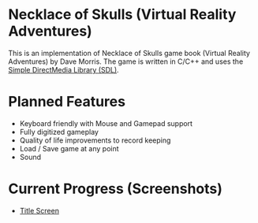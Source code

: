# Necklace of Skulls (Virtual Reality Adventures)

This is an implementation of Necklace of Skulls game book (Virtual Reality Adventures) by Dave Morris. The game is written in C/C++ and uses the [Simple DirectMedia Library (SDL)](https://www.libsdl.org/).

# Planned Features

- Keyboard friendly with Mouse and Gamepad support
- Fully digitized gameplay
- Quality of life improvements to record keeping
- Load / Save game at any point
- Sound

# Current Progress (Screenshots)

- [Title Screen](/screenshots/title-screen.jpg)
